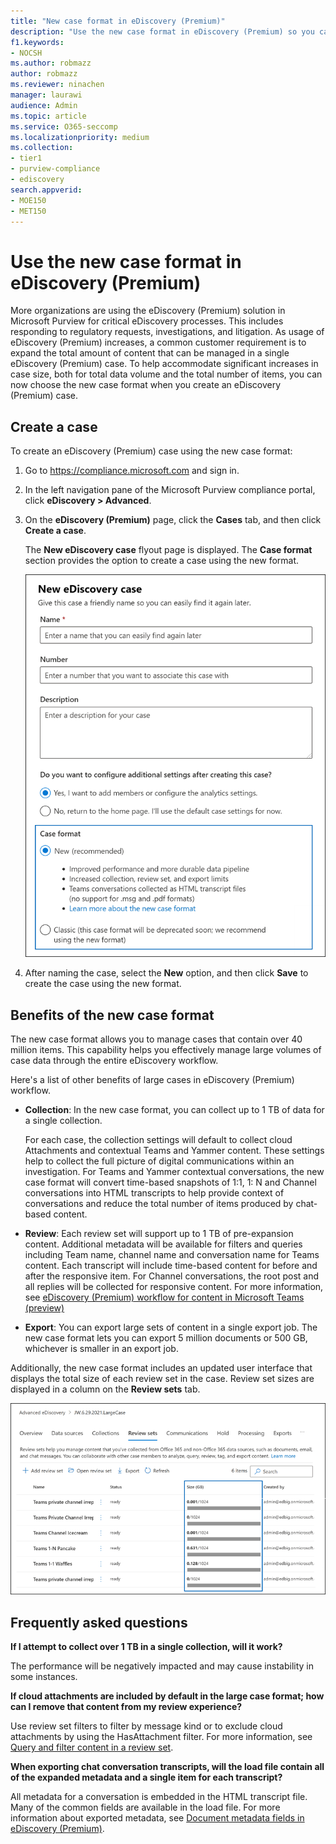 ```yaml
---
title: "New case format in eDiscovery (Premium)"
description: "Use the new case format in eDiscovery (Premium) so you can add more items to review sets and take advantage of other increased limits and new functionality."
f1.keywords:
- NOCSH
ms.author: robmazz
author: robmazz
ms.reviewer: ninachen
manager: laurawi
audience: Admin
ms.topic: article
ms.service: O365-seccomp
ms.localizationpriority: medium
ms.collection:
- tier1
- purview-compliance
- ediscovery 
search.appverid: 
- MOE150
- MET150
---
```


# Use the new case format in eDiscovery (Premium)

More organizations are using the eDiscovery (Premium) solution in Microsoft Purview for critical eDiscovery processes. This includes responding to regulatory requests, investigations, and litigation. As usage of eDiscovery (Premium) increases, a common customer requirement is to expand the total amount of content that can be managed in a single eDiscovery (Premium) case. To help accommodate significant increases in case size, both for total data volume and the total number of items, you can now choose the new case format when you create an eDiscovery (Premium) case.  

## Create a case

To create an eDiscovery (Premium) case using the new case format:

1. Go to <https://compliance.microsoft.com> and sign in.

2. In the left navigation pane of the Microsoft Purview compliance portal, click **eDiscovery > Advanced**.

3. On the **eDiscovery (Premium)** page, click the **Cases** tab, and then click **Create a case**.

   The **New eDiscovery case** flyout page is displayed. The **Case format** section provides the option to create a case using the new format.

   ![New case format option on the New eDiscovery case page.](..\media\AeDNewCaseFormat1.png)

4. After naming the case, select the **New** option, and then click **Save** to create the case using the new format.

## Benefits of the new case format

The new case format allows you to manage cases that contain over 40 million items. This capability helps you effectively manage large volumes of case data through the entire eDiscovery workflow.

Here's a list of other benefits of large cases in eDiscovery (Premium) workflow.

- **Collection**: In the new case format, you can collect up to 1 TB of data for a single collection.

   For each case, the collection settings will default to collect cloud Attachments and contextual Teams and Yammer content. These settings help to collect the full picture of digital communications within an investigation. For Teams and Yammer contextual conversations, the new case format will convert time-based snapshots of 1:1, 1: N and Channel conversations into HTML transcripts to help provide context of conversations and reduce the total number of items produced by chat-based content.  

- **Review**: Each review set will support up to 1 TB of pre-expansion content. Additional metadata will be available for filters and queries including Team name, channel name and conversation name for Teams content. Each transcript will include time-based content for before and after the responsive item. For Channel conversations, the root post and all replies will be collected for responsive content. For more information, see [eDiscovery (Premium) workflow for content in Microsoft Teams (preview)](teams-workflow-in-advanced-ediscovery.md)

- **Export**: You can export large sets of content in a single export job. The new case format lets you can export 5 million documents or 500 GB, whichever is smaller in an export job.

Additionally, the new case format includes an updated user interface that displays the total size of each review set in the case. Review set sizes are displayed in a column on the **Review sets** tab.

![New review set statistics in eDiscovery (Premium) user interface.](..\media\LargeCaseUI.png)

## Frequently asked questions

**If I attempt to collect over 1 TB in a single collection, will it work?**

The performance will be negatively impacted and may cause instability in some instances.

**If cloud attachments are included by default in the large case format; how can I remove that content from my review experience?**  

Use review set filters to filter by message kind or to exclude cloud attachments by using the HasAttachment filter. For more information, see [Query and filter content in a review set](review-set-search.md).

**When exporting chat conversation transcripts, will the load file contain all of the expanded metadata and a single item for each transcript?**

All metadata for a conversation is embedded in the HTML transcript file.  Many of the common fields are available in the load file. For more information about exported metadata, see [Document metadata fields in eDiscovery (Premium)](document-metadata-fields-in-Advanced-eDiscovery.md).

